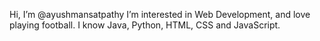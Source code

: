 Hi, I’m @ayushmansatpathy
I’m interested in Web Development, and love playing football.
I know Java, Python, HTML, CSS and JavaScript.

